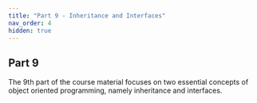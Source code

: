 ```yaml
---
title: "Part 9 - Inheritance and Interfaces"
nav_order: 4
hidden: true
---
```


## Part 9

The 9th part of the course material focuses on two essential concepts of object oriented programming, namely inheritance and interfaces. 